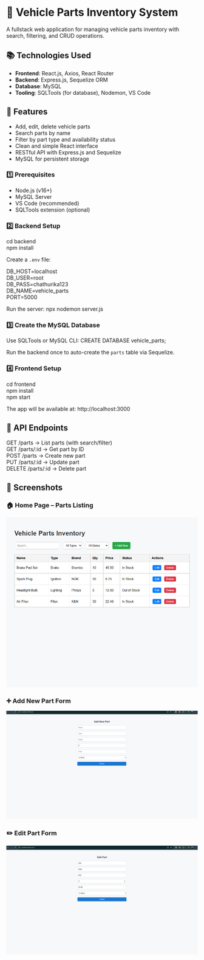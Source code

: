 # 🚗 Vehicle Parts Inventory System

A fullstack web application for managing vehicle parts inventory with search, filtering, and CRUD operations.

## 📚 Technologies Used
- **Frontend**: React.js, Axios, React Router
- **Backend**: Express.js, Sequelize ORM
- **Database**: MySQL
- **Tooling**: SQLTools (for database), Nodemon, VS Code

## 🚀 Features
- Add, edit, delete vehicle parts  
- Search parts by name  
- Filter by part type and availability status  
- Clean and simple React interface  
- RESTful API with Express.js and Sequelize  
- MySQL for persistent storage

### 1️⃣ Prerequisites
- Node.js (v16+)
- MySQL Server
- VS Code (recommended)
- SQLTools extension (optional)

### 2️⃣ Backend Setup
cd backend  
npm install

Create a `.env` file:

DB_HOST=localhost  
DB_USER=root  
DB_PASS=chathurika123  
DB_NAME=vehicle_parts  
PORT=5000

Run the server:
npx nodemon server.js

### 3️⃣ Create the MySQL Database
Use SQLTools or MySQL CLI:
CREATE DATABASE vehicle_parts;

Run the backend once to auto-create the `parts` table via Sequelize.

### 4️⃣ Frontend Setup
cd frontend  
npm install  
npm start

The app will be available at: http://localhost:3000

## 🧪 API Endpoints
GET    /parts         → List parts (with search/filter)  
GET    /parts/:id     → Get part by ID  
POST   /parts         → Create new part  
PUT    /parts/:id     → Update part  
DELETE /parts/:id     → Delete part

## 📸 Screenshots

### 🏠 Home Page – Parts Listing
![Home Page](https://github.com/ChathurikaPiyumali/vehicle-parts-inventory-chathurika/blob/main/HomePage.png)

### ➕ Add New Part Form
![Add New Part](https://github.com/ChathurikaPiyumali/vehicle-parts-inventory-chathurika/blob/main/addnewpart.png?raw=true)

### ✏️ Edit Part Form
![Edit Part](https://github.com/ChathurikaPiyumali/vehicle-parts-inventory-chathurika/blob/main/editpart.png?raw=true)


